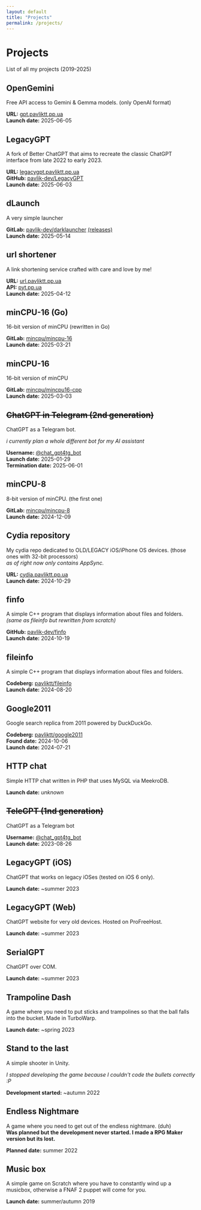 ```yaml
---
layout: default
title: "Projects"
permalink: /projects/
---
```


# Projects

List of all my projects (2019-2025)

## OpenGemini

Free API access to Gemini & Gemma models. (only OpenAI format)

**URL:** [gpt.pavliktt.pp.ua](https://gpt.pavliktt.pp.ua/)\
**Launch date:** 2025-06-05

## LegacyGPT

A fork of Better ChatGPT that aims to recreate the classic ChatGPT interface from late 2022 to early 2023.

**URL:** [legacygpt.pavliktt.pp.ua](https://legacygpt.pavliktt.pp.ua/)\
**GitHub:** [pavlik-dev/LegacyGPT](https://github.com/pavlik-dev/legacygpt)\
**Launch date:** 2025-06-03

## dLaunch

A very simple launcher

**GitLab:** [pavlik-dev/darklauncher](https://gitlab.com/pavlik-dev/darklauncher) [(releases)](https://gitlab.com/pavlik-dev/darklauncher/-/releases)\
**Launch date:** 2025-05-14

## url shortener 

A link shortening service crafted with care and love by me!

**URL:** [url.pavliktt.pp.ua](https://url.pavliktt.pp.ua/)\
**API:** [pyt.pp.ua](https://pyt.pp.ua/)\
**Launch date:** 2025-04-12

## minCPU-16 (Go)

16-bit version of minCPU (rewritten in Go)

**GitLab:** [mincpu/mincpu-16](https://gitlab.com/mincpu/mincpu-16)\
**Launch date:** 2025-03-21

## minCPU-16

16-bit version of minCPU

**GitLab:** [mincpu/mincpu16-cpp](https://gitlab.com/mincpu/mincpu16-cpp)\
**Launch date:** 2025-03-03

## ~~ChatGPT in Telegram (2nd generation)~~
ChatGPT as a Telegram bot.

*i currently plan a whole different bot for my AI assistant*

**Username:** [@chat_gpt4tg_bot](https://t.me/chat_gpt4tg_bot)\
**Launch date:** 2025-01-29\
**Termination date:** 2025-06-01

## minCPU-8

8-bit version of minCPU. (the first one)

**GitLab:** [mincpu/mincpu-8](https://gitlab.com/mincpu/mincpu-8)\
**Launch date:** 2024-12-09

## Cydia repository

My cydia repo dedicated to OLD/LEGACY iOS/iPhone OS devices. (those ones with 32-bit processors)\
*as of right now only contains AppSync.*

**URL:** [cydia.pavliktt.pp.ua](http://cydia.pavliktt.pp.ua/)\
**Launch date:** 2024-10-29

## finfo

A simple C++ program that displays information about files and folders. *(same as fileinfo but rewritten from scratch)*

**GitHub:** [pavlik-dev/finfo](https://github.com/pavlik-dev/finfo)\
**Launch date:** 2024-10-19

## fileinfo

A simple C++ program that displays information about files and folders.

**Codeberg:** [pavliktt/fileinfo](https://codeberg.org/pavliktt/fileinfo)\
**Launch date:** 2024-08-20

## Google2011

Google search replica from 2011 powered by DuckDuckGo. 

**Codeberg:** [pavliktt/google2011](https://codeberg.org/pavliktt/google2011)\
**Found date:** 2024-10-06\
**Launch date:** 2024-07-21

## HTTP chat

Simple HTTP chat written in PHP that uses MySQL via MeekroDB. 

**Launch date:** *unknown*

## ~~TeleGPT (1nd generation)~~

ChatGPT as a Telegram bot

**Username:** [@chat_gpt4tg_bot](https://t.me/chat_gpt4tg_bot)\
**Launch date:** 2023-08-26

## LegacyGPT (iOS)

ChatGPT that works on legacy iOSes (tested on iOS 6 only). 

**Launch date:** \~summer 2023

## LegacyGPT (Web)

ChatGPT website for very old devices. Hosted on ProFreeHost.

**Launch date:** \~summer 2023

## SerialGPT

ChatGPT over COM. 

**Launch date:** \~summer 2023

## Trampoline Dash

A game where you need to put sticks and trampolines so that the ball falls into the bucket. Made in TurboWarp.

**Launch date:** \~spring 2023

## Stand to the last

A simple shooter in Unity.

*I stopped developing the game because I couldn't code the bullets correctly :P*

**Development started:** \~autumn 2022

## Endless Nightmare

A game where you need to get out of the endless nightmare. (duh) \
**Was planned but the development never started. I made a RPG Maker version but its lost.**

**Planned date:** summer 2022

## Music box

A simple game on Scratch where you have to constantly wind up a musicbox, otherwise a FNAF 2 puppet will come for you. 

**Launch date:** summer/autumn 2019

